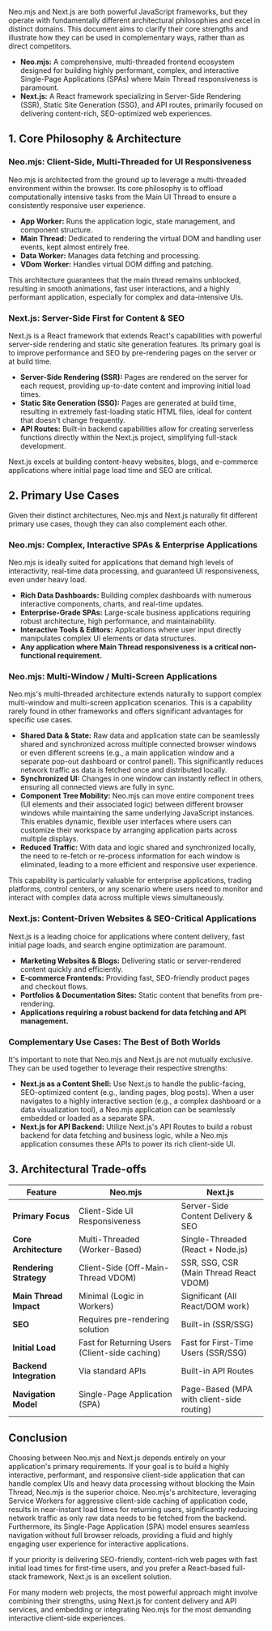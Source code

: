 Neo.mjs and Next.js are both powerful JavaScript frameworks, but they operate with fundamentally different architectural
philosophies and excel in distinct domains. This document aims to clarify their core strengths and illustrate how they
can be used in complementary ways, rather than as direct competitors.

*   **Neo.mjs:** A comprehensive, multi-threaded frontend ecosystem designed for building highly performant, complex,
    and interactive Single-Page Applications (SPAs) where Main Thread responsiveness is paramount.
*   **Next.js:** A React framework specializing in Server-Side Rendering (SSR), Static Site Generation (SSG), and API
    routes, primarily focused on delivering content-rich, SEO-optimized web experiences.

## 1. Core Philosophy & Architecture

### Neo.mjs: Client-Side, Multi-Threaded for UI Responsiveness

Neo.mjs is architected from the ground up to leverage a multi-threaded environment within the browser. Its core philosophy
is to offload computationally intensive tasks from the Main UI Thread to ensure a consistently responsive user experience.

*   **App Worker:** Runs the application logic, state management, and component structure.
*   **Main Thread:** Dedicated to rendering the virtual DOM and handling user events, kept almost entirely free.
*   **Data Worker:** Manages data fetching and processing.
*   **VDom Worker:** Handles virtual DOM diffing and patching.

This architecture guarantees that the main thread remains unblocked, resulting in smooth animations, fast user interactions,
and a highly performant application, especially for complex and data-intensive UIs.

### Next.js: Server-Side First for Content & SEO

Next.js is a React framework that extends React's capabilities with powerful server-side rendering and static site generation
features. Its primary goal is to improve performance and SEO by pre-rendering pages on the server or at build time.

*   **Server-Side Rendering (SSR):** Pages are rendered on the server for each request, providing up-to-date content and
    improving initial load times.
*   **Static Site Generation (SSG):** Pages are generated at build time, resulting in extremely fast-loading static HTML
    files, ideal for content that doesn't change frequently.
*   **API Routes:** Built-in backend capabilities allow for creating serverless functions directly within the Next.js
    project, simplifying full-stack development.

Next.js excels at building content-heavy websites, blogs, and e-commerce applications where initial page load time and
SEO are critical.

## 2. Primary Use Cases

Given their distinct architectures, Neo.mjs and Next.js naturally fit different primary use cases, though they can also
complement each other.

### Neo.mjs: Complex, Interactive SPAs & Enterprise Applications

Neo.mjs is ideally suited for applications that demand high levels of interactivity, real-time data processing, and
guaranteed UI responsiveness, even under heavy load.

*   **Rich Data Dashboards:** Building complex dashboards with numerous interactive components, charts, and real-time updates.
*   **Enterprise-Grade SPAs:** Large-scale business applications requiring robust architecture, high performance, and maintainability.
*   **Interactive Tools & Editors:** Applications where user input directly manipulates complex UI elements or data structures.
*   **Any application where Main Thread responsiveness is a critical non-functional requirement.**

### Neo.mjs: Multi-Window / Multi-Screen Applications

Neo.mjs's multi-threaded architecture extends naturally to support complex multi-window and multi-screen application scenarios.
This is a capability rarely found in other frameworks and offers significant advantages for specific use cases.

*   **Shared Data & State:** Raw data and application state can be seamlessly shared and synchronized across multiple
    connected browser windows or even different screens (e.g., a main application window and a separate pop-out dashboard
    or control panel). This significantly reduces network traffic as data is fetched once and distributed locally.
*   **Synchronized UI:** Changes in one window can instantly reflect in others, ensuring all connected views are fully in sync.
*   **Component Tree Mobility:** Neo.mjs can move entire component trees (UI elements and their associated logic) between
    different browser windows while maintaining the same underlying JavaScript instances. This enables dynamic, flexible
    user interfaces where users can customize their workspace by arranging application parts across multiple displays.
*   **Reduced Traffic:** With data and logic shared and synchronized locally, the need to re-fetch or re-process information
    for each window is eliminated, leading to a more efficient and responsive user experience.

This capability is particularly valuable for enterprise applications, trading platforms, control centers, or any scenario
where users need to monitor and interact with complex data across multiple views simultaneously.

### Next.js: Content-Driven Websites & SEO-Critical Applications

Next.js is a leading choice for applications where content delivery, fast initial page loads, and search engine
optimization are paramount.

*   **Marketing Websites & Blogs:** Delivering static or server-rendered content quickly and efficiently.
*   **E-commerce Frontends:** Providing fast, SEO-friendly product pages and checkout flows.
*   **Portfolios & Documentation Sites:** Static content that benefits from pre-rendering.
*   **Applications requiring a robust backend for data fetching and API management.**

### Complementary Use Cases: The Best of Both Worlds

It's important to note that Neo.mjs and Next.js are not mutually exclusive. They can be used together to leverage their
respective strengths:

*   **Next.js as a Content Shell:** Use Next.js to handle the public-facing, SEO-optimized content (e.g., landing pages,
    blog posts). When a user navigates to a highly interactive section (e.g., a complex dashboard or a data visualization
    tool), a Neo.mjs application can be seamlessly embedded or loaded as a separate SPA.
*   **Next.js for API Backend:** Utilize Next.js's API Routes to build a robust backend for data fetching and business
    logic, while a Neo.mjs application consumes these APIs to power its rich client-side UI.

## 3. Architectural Trade-offs

| Feature                 | Neo.mjs                                 | Next.js                                 |
| ----------------------- | --------------------------------------- | --------------------------------------- |
| **Primary Focus**       | Client-Side UI Responsiveness           | Server-Side Content Delivery & SEO      |
| **Core Architecture**   | Multi-Threaded (Worker-Based)           | Single-Threaded (React + Node.js)       |
| **Rendering Strategy**  | Client-Side (Off-Main-Thread VDOM)      | SSR, SSG, CSR (Main Thread React VDOM)  |
| **Main Thread Impact**  | Minimal (Logic in Workers)              | Significant (All React/DOM work)        |
| **SEO**                 | Requires pre-rendering solution         | Built-in (SSR/SSG)                      |
| **Initial Load**        | Fast for Returning Users (Client-side caching) | Fast for First-Time Users (SSR/SSG)     |
| **Backend Integration** | Via standard APIs                       | Built-in API Routes                     |
| **Navigation Model**    | Single-Page Application (SPA)           | Page-Based (MPA with client-side routing) |

## Conclusion

Choosing between Neo.mjs and Next.js depends entirely on your application's primary requirements. If your goal is to
build a highly interactive, performant, and responsive client-side application that can handle complex UIs and heavy
data processing without blocking the Main Thread, Neo.mjs is the superior choice. Neo.mjs's architecture, leveraging
Service Workers for aggressive client-side caching of application code, results in near-instant load times for
returning users, significantly reducing network traffic as only raw data needs to be fetched from the backend.
Furthermore, its Single-Page Application (SPA) model ensures seamless navigation without full browser reloads, providing
a fluid and highly engaging user experience for interactive applications.

If your priority is delivering SEO-friendly, content-rich web pages with fast initial load times for first-time users,
and you prefer a React-based full-stack framework, Next.js is an excellent solution.

For many modern web projects, the most powerful approach might involve combining their strengths, using Next.js for
content delivery and API services, and embedding or integrating Neo.mjs for the most demanding
interactive client-side experiences.
